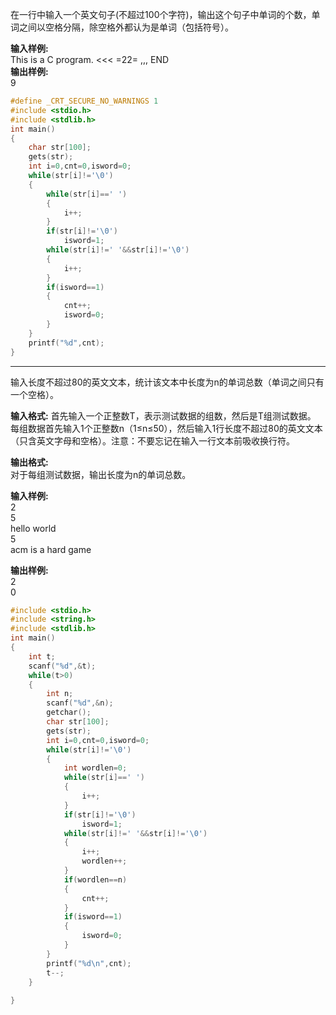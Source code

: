 在一行中输入一个英文句子(不超过100个字符)，输出这个句子中单词的个数，单词之间以空格分隔，除空格外都认为是单词（包括符号）。

**输入样例:**  
This     is    a    C    program.     <<<     =22=     ,,,     END  
**输出样例:**  
9
```c
#define _CRT_SECURE_NO_WARNINGS 1
#include <stdio.h>
#include <stdlib.h>
int main()
{
    char str[100];
    gets(str);
    int i=0,cnt=0,isword=0;
    while(str[i]!='\0')
    {
        while(str[i]==' ')
        {
            i++;
        }
        if(str[i]!='\0')
            isword=1;
        while(str[i]!=' '&&str[i]!='\0')
        {
            i++;
        }
        if(isword==1)
        {
            cnt++;
            isword=0;
        }
    }
    printf("%d",cnt);
}	
```

---
输入长度不超过80的英文文本，统计该文本中长度为n的单词总数（单词之间只有一个空格）。

**输入格式:**
首先输入一个正整数T，表示测试数据的组数，然后是T组测试数据。
每组数据首先输入1个正整数n（1≤n≤50），然后输入1行长度不超过80的英文文本（只含英文字母和空格）。注意：不要忘记在输入一行文本前吸收换行符。

**输出格式:**  
对于每组测试数据，输出长度为n的单词总数。  
  
**输入样例:**  
2  
5  
hello world  
5  
acm is a hard game  
  
**输出样例:**  
2  
0  
```c
#include <stdio.h>
#include <string.h>
#include <stdlib.h>
int main()
{
    int t;
    scanf("%d",&t);
    while(t>0)
    {
        int n;
        scanf("%d",&n);
        getchar();
        char str[100];
        gets(str);
        int i=0,cnt=0,isword=0;
        while(str[i]!='\0')
        {
            int wordlen=0;
            while(str[i]==' ')
            {
                i++;
            }
            if(str[i]!='\0')
                isword=1;
            while(str[i]!=' '&&str[i]!='\0')
            {
                i++;
                wordlen++;
            }
            if(wordlen==n)
            {
                cnt++;
            }
            if(isword==1)
            {
                isword=0;
            }
        }
        printf("%d\n",cnt);
        t--;
    }
    
}
```
